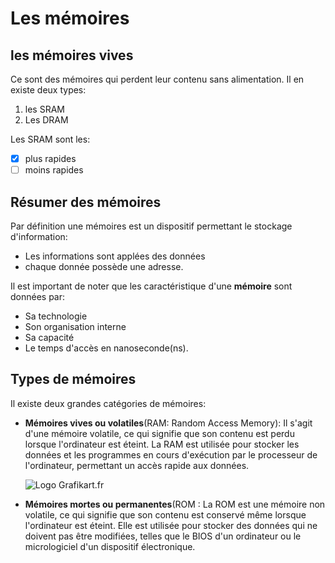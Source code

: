# Les mémoires

## les mémoires vives
Ce sont des mémoires qui perdent leur contenu sans alimentation. Il en existe deux types:
1. les SRAM
2. Les DRAM

Les SRAM sont les:
- [X] plus rapides
- [ ] moins rapides

## Résumer des mémoires
  Par définition une mémoires est un dispositif permettant le stockage d'information:
  * Les informations sont applées des données
  * chaque donnée possède une adresse.
  
Il est important de noter que les caractéristique d'une **mémoire** sont données par:
  * Sa technologie
  * Son organisation interne
  * Sa capacité
  * Le temps d'accès en nanoseconde(ns).
  
## Types de mémoires
Il existe deux grandes catégories de mémoires:

* **Mémoires vives ou volatiles**(RAM: Random Access Memory):  Il s'agit d'une mémoire volatile,
  ce qui signifie que son contenu est perdu lorsque l'ordinateur est éteint.
  La RAM est utilisée pour stocker les données et les programmes en cours d'exécution par le processeur de l'ordinateur,
  permettant un accès rapide aux données.
  
  ![Logo Grafikart.fr](https://upload.wikimedia.org/wikipedia/commons/thumb/3/3d/4mbramvax.jpg/1920px-4mbramvax.jpg)

* **Mémoires mortes ou permanentes**(ROM :  La ROM est une mémoire non volatile, ce qui signifie que son contenu est conservé même lorsque l'ordinateur est éteint. Elle est utilisée pour stocker des données qui ne doivent pas être modifiées,
telles que le BIOS d'un ordinateur ou le micrologiciel d'un dispositif électronique.
  
